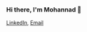### Hi there, I'm **Mohannad** 👋

[LinkedIn](https://www.linkedin.com/in/mohannad-emhemed/), [Email](Mohannad.Emhemed@gmail.com)

<!--
**Mohannad1Emhemed/Mohannad1Emhemed** is a ✨ _special_ ✨ repository because its `README.md` (this file) appears on your GitHub profile.

Here are some ideas to get you started:

- 🔭 I’m currently working on ...
- 🌱 I’m currently learning ...
- 👯 I’m looking to collaborate on ...
- 🤔 I’m looking for help with ...
- 💬 Ask me about ...
- 📫 How to reach me: ...
- 😄 Pronouns: ...
- ⚡ Fun fact: ...
-->
